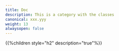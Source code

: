 ```yaml
---
title: Doc
description: This is a category with the classes
canonical: xxx.yyy
weight: 13
alwaysopen: false
---
```


{{%children style="h2" description="true"%}}
